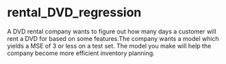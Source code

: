 # rental_DVD_regression

A DVD rental company wants to figure out how many days a customer will rent a DVD for based on some features.The company wants a model which yields a MSE of 3 or less on a test set. The model you make will help the company become more efficient inventory planning.
